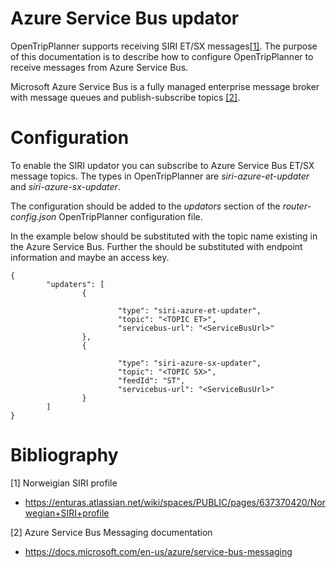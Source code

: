 # Azure Service Bus updator
OpenTripPlanner supports receiving SIRI ET/SX messages[[1]](#1). The purpose of this documentation is to describe how to configure OpenTripPlanner to receive messages from Azure Service Bus.

Microsoft Azure Service Bus is a fully managed enterprise message broker with message queues and publish-subscribe topics [[2]](#2).

# Configuration
To enable the SIRI updator you can subscribe to Azure Service Bus ET/SX message topics. The types in OpenTripPlanner are *siri-azure-et-updater* and *siri-azure-sx-updater*.

The configuration should be added to the *updators* section of the *router-config.json* OpenTripPlanner configuration file.

In the example below *<TOPIC XX>* should be substituted with the topic name existing in the Azure Service Bus. Further the *<ServiceBusUrl>* should be substituted with endpoint information and maybe an access key.

````
{
        "updaters": [
                {

                        "type": "siri-azure-et-updater",
                        "topic": "<TOPIC ET>",
                        "servicebus-url": "<ServiceBusUrl>"
                },
                {

                        "type": "siri-azure-sx-updater",
                        "topic": "<TOPIC SX>",
                        "feedId": "ST",
                        "servicebus-url": "<ServiceBusUrl>"
                }
        ]
}
````

# Bibliography

<a id="1">[1]</a>
Norweigian SIRI profile
- https://enturas.atlassian.net/wiki/spaces/PUBLIC/pages/637370420/Norwegian+SIRI+profile

<a id="2">[2]</a>
Azure Service Bus Messaging documentation 
- https://docs.microsoft.com/en-us/azure/service-bus-messaging
